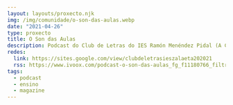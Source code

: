 ```yaml
---
layout: layouts/proxecto.njk
img: /img/comunidade/o-son-das-aulas.webp
date: "2021-04-26"
type: proxecto
title: O Son das Aulas
description: Podcast do Club de Letras do IES Ramón Menéndez Pidal (A Coruña) nos que se pon en valor a palabra e o son.
redes:
  link: https://sites.google.com/view/clubdeletrasieszalaeta202021
  rss: https://www.ivoox.com/podcast-o-son-das-aulas_fg_f11180766_filtro_1.xml
tags:
  - podcast
  - ensino
  - magazine
---
```

